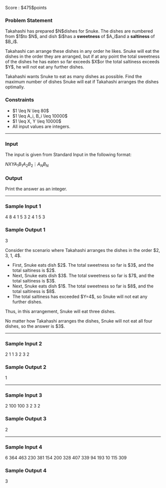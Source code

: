 
<div>

<span>

<span>

<p>
Score : $475$points
</p>

<div>

<section>

### **Problem Statement**

<p>
Takahashi has prepared $N$dishes for Snuke.
The dishes are numbered from $1$to $N$, and dish $i$has a 
<strong>
sweetness
</strong>
of $A_i$and a 
<strong>
saltiness
</strong>
of $B_i$.
</p>

<p>
Takahashi can arrange these dishes in any order he likes.
Snuke will eat the dishes in the order they are arranged, but if at any point the total sweetness of the dishes he has eaten so far exceeds $X$or the total saltiness exceeds $Y$, he will not eat any further dishes.
</p>

<p>
Takahashi wants Snuke to eat as many dishes as possible.
Find the maximum number of dishes Snuke will eat if Takahashi arranges the dishes optimally.
</p>

</section>

</div>

<div>

<section>

### **Constraints**

<ul>

<li>
$1 \leq N \leq 80$
</li>

<li>
$1 \leq A_i, B_i \leq 10000$
</li>

<li>
$1 \leq X, Y \leq 10000$
</li>

<li>
All input values are integers.
</li>

</ul>

</section>

</div>

---

<div>

<div>

<section>

### **Input**

<p>
The input is given from Standard Input in the following format:
</p>

<div>

$N$$X$$Y$$A_1$$B_1$$A_2$$B_2$$\vdots$$A_N$$B_N$
</div>

</section>

</div>

<div>

<section>

### **Output**

<p>
Print the answer as an integer.
</p>

</section>

</div>

</div>

---

<div>

<section>

### **Sample Input 1**

<div>

4 8 4
1 5
3 2
4 1
5 3

</div>

</section>

</div>

<div>

<section>

### **Sample Output 1**

<div>

3

</div>

<p>
Consider the scenario where Takahashi arranges the dishes in the order $2, 3, 1, 4$.
</p>

<ul>

<li>
First, Snuke eats dish $2$. The total sweetness so far is $3$, and the total saltiness is $2$.
</li>

<li>
Next, Snuke eats dish $3$. The total sweetness so far is $7$, and the total saltiness is $3$.
</li>

<li>
Next, Snuke eats dish $1$. The total sweetness so far is $8$, and the total saltiness is $8$.
</li>

<li>
The total saltiness has exceeded $Y=4$, so Snuke will not eat any further dishes.
</li>

</ul>

<p>
Thus, in this arrangement, Snuke will eat three dishes.
</p>

<p>
No matter how Takahashi arranges the dishes, Snuke will not eat all four dishes, so the answer is $3$.
</p>

</section>

</div>

---

<div>

<section>

### **Sample Input 2**

<div>

2 1 1
3 2
3 2

</div>

</section>

</div>

<div>

<section>

### **Sample Output 2**

<div>

1

</div>

</section>

</div>

---

<div>

<section>

### **Sample Input 3**

<div>

2 100 100
3 2
3 2

</div>

</section>

</div>

<div>

<section>

### **Sample Output 3**

<div>

2

</div>

</section>

</div>

---

<div>

<section>

### **Sample Input 4**

<div>

6 364 463
230 381
154 200
328 407
339 94
193 10
115 309

</div>

</section>

</div>

<div>

<section>

### **Sample Output 4**

<div>

3

</div>

</section>

</div>

</span>

</span>

</div>
